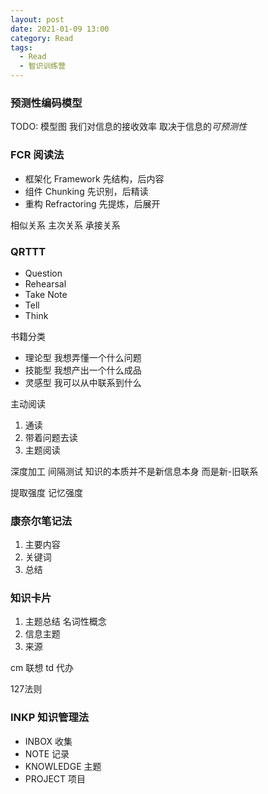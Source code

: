 ```yaml
---
layout: post
date: 2021-01-09 13:00
category: Read
tags:
  - Read
  - 智识训练营
---
```


### 预测性编码模型
TODO: 模型图
我们对信息的接收效率 取决于信息的*可预测性*
### FCR 阅读法
- 框架化 Framework     先结构，后内容
- 组件   Chunking      先识别，后精读
- 重构   Refractoring  先提炼，后展开

相似关系 主次关系 承接关系

### QRTTT
- Question
- Rehearsal
- Take Note
- Tell
- Think

书籍分类
- 理论型 我想弄懂一个什么问题
- 技能型 我想产出一个什么成品
- 灵感型 我可以从中联系到什么

主动阅读
1. 通读
2. 带着问题去读
3. 主题阅读

深度加工 间隔测试
知识的本质并不是新信息本身 而是新-旧联系

提取强度 记忆强度

### 康奈尔笔记法 
1. 主要内容 
2. 关键词
3. 总结

### 知识卡片
1. 主题总结 名词性概念
2. 信息主题 
3. 来源

cm 联想
td 代办

127法则

### INKP 知识管理法
- INBOX     收集
- NOTE      记录
- KNOWLEDGE 主题
- PROJECT   项目